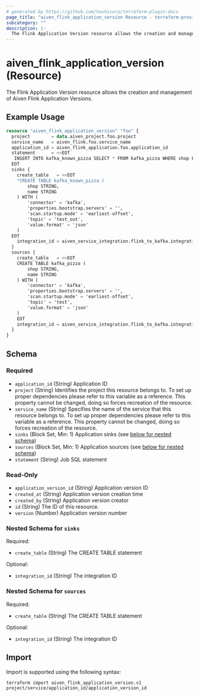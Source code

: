```yaml
---
# generated by https://github.com/hashicorp/terraform-plugin-docs
page_title: "aiven_flink_application_version Resource - terraform-provider-aiven"
subcategory: ""
description: |-
  The Flink Application Version resource allows the creation and management of Aiven Flink Application Versions.
---
```


# aiven_flink_application_version (Resource)

The Flink Application Version resource allows the creation and management of Aiven Flink Application Versions.

## Example Usage

```terraform
resource "aiven_flink_application_version" "foo" {
  project        = data.aiven_project.foo.project
  service_name   = aiven_flink.foo.service_name
  application_id = aiven_flink_application.foo.application_id
  statement      = <<EOT
   INSERT INTO kafka_known_pizza SELECT * FROM kafka_pizza WHERE shop LIKE '%Luigis Pizza%'"
  EOT
  sinks {
    create_table   = <<EOT
    "CREATE TABLE kafka_known_pizza (
        shop STRING,
        name STRING
    ) WITH (
        'connector' = 'kafka',
        'properties.bootstrap.servers' = '',
        'scan.startup.mode' = 'earliest-offset',
        'topic' = 'test_out',
        'value.format' = 'json'
    )
  EOT
    integration_id = aiven_service_integration.flink_to_kafka.integration_id
  }
  sources {
    create_table   = <<EOT
    CREATE TABLE kafka_pizza (
        shop STRING,
        name STRING
    ) WITH (
        'connector' = 'kafka',
        'properties.bootstrap.servers' = '',
        'scan.startup.mode' = 'earliest-offset',
        'topic' = 'test',
        'value.format' = 'json'
    )
    EOT
    integration_id = aiven_service_integration.flink_to_kafka.integration_id
  }
}
```

<!-- schema generated by tfplugindocs -->
## Schema

### Required

- `application_id` (String) Application ID
- `project` (String) Identifies the project this resource belongs to. To set up proper dependencies please refer to this variable as a reference. This property cannot be changed, doing so forces recreation of the resource.
- `service_name` (String) Specifies the name of the service that this resource belongs to. To set up proper dependencies please refer to this variable as a reference. This property cannot be changed, doing so forces recreation of the resource.
- `sinks` (Block Set, Min: 1) Application sinks (see [below for nested schema](#nestedblock--sinks))
- `sources` (Block Set, Min: 1) Application sources (see [below for nested schema](#nestedblock--sources))
- `statement` (String) Job SQL statement

### Read-Only

- `application_version_id` (String) Application version ID
- `created_at` (String) Application version creation time
- `created_by` (String) Application version creator
- `id` (String) The ID of this resource.
- `version` (Number) Application version number

<a id="nestedblock--sinks"></a>
### Nested Schema for `sinks`

Required:

- `create_table` (String) The CREATE TABLE statement

Optional:

- `integration_id` (String) The integration ID


<a id="nestedblock--sources"></a>
### Nested Schema for `sources`

Required:

- `create_table` (String) The CREATE TABLE statement

Optional:

- `integration_id` (String) The integration ID

## Import

Import is supported using the following syntax:

```shell
terraform import aiven_flink_application_version.v1 project/service/application_id/application_version_id
```
